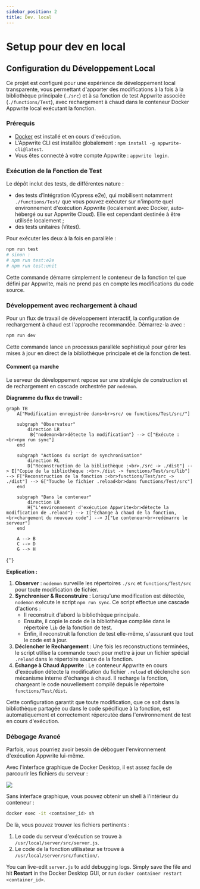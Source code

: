 ```yaml
---
sidebar_position: 2
title: Dev. local
---
```


# Setup pour dev en local

## Configuration du Développement Local

Ce projet est configuré pour une expérience de développement local transparente, vous permettant d'apporter des modifications à la fois à la bibliothèque principale (`./src`) et à sa fonction de test Appwrite associée (`./functions/Test`), avec rechargement à chaud dans le conteneur Docker Appwrite local exécutant la fonction.

### Prérequis

- [Docker](https://www.docker.com/) est installé et en cours d'exécution.
- L'Appwrite CLI est installée globalement : `npm install -g appwrite-cli@latest`.
- Vous êtes connecté à votre compte Appwrite : `appwrite login`.

### Exécution de la Fonction de Test

Le dépôt inclut des tests, de différentes nature :

- des tests d’intégration (Cypress e2e), qui mobilisent notamment `./functions/Test/` que vous pouvez exécuter sur n'importe quel environnement d'exécution Appwrite (localement avec Docker, auto-hébergé ou sur Appwrite Cloud). Elle est cependant destinée à être utilisée localement ;
- des tests unitaires (Vitest).

Pour exécuter les deux à la fois en parallèle :

```sh
npm run test
# sinon :
# npm run test:e2e
# npm run test:unit
```

Cette commande démarre simplement le conteneur de la fonction tel que défini par Appwrite, mais ne prend pas en compte les modifications du code source.

### Développement avec rechargement à chaud

Pour un flux de travail de développement interactif, la configuration de rechargement à chaud est l'approche recommandée. Démarrez-la avec :

```sh
npm run dev
```

Cette commande lance un processus parallèle sophistiqué pour gérer les mises à jour en direct de la bibliothèque principale et de la fonction de test.

#### Comment ça marche

Le serveur de développement repose sur une stratégie de construction et de rechargement en cascade orchestrée par `nodemon`.

**Diagramme du flux de travail :**

```mermaid
graph TB
    A["Modification enregistrée dans<br>src/ ou functions/Test/src/"]

    subgraph "Observateur"
        direction LR
         B{"nodemon<br>détecte la modification"} --> C["Exécute :<br>npm run sync"]
    end

    subgraph "Actions du script de synchronisation"
        direction RL
        D["Reconstruction de la bibliothèque :<br>./src -> ./dist"] --> E["Copie de la bibliothèque :<br>./dist -> functions/Test/src/lib"] --> F["Reconstruction de la fonction :<br>functions/Test/src -> ./dist"] --> G["Touche le fichier .reload<br>dans functions/Test/src"]
    end

    subgraph "Dans le conteneur"
        direction LR
        H{"L'environnement d'exécution Appwrite<br>détecte la modification de .reload"} --> I["Échange à chaud de la fonction,<br>chargement du nouveau code"] --> J["Le conteneur<br>redémarre le serveur"]
    end

    A --> B
    C --> D
    G --> H
```

{''}

**Explication :**

1.  **Observer** : `nodemon` surveille les répertoires `./src` et `functions/Test/src` pour toute modification de fichier.
2.  **Synchroniser & Reconstruire** : Lorsqu'une modification est détectée, `nodemon` exécute le script `npm run sync`. Ce script effectue une cascade d'actions :
    - Il reconstruit d'abord la bibliothèque principale.
    - Ensuite, il copie le code de la bibliothèque compilée dans le répertoire `lib` de la fonction de test.
    - Enfin, il reconstruit la fonction de test elle-même, s'assurant que tout le code est à jour.
3.  **Déclencher le Rechargement** : Une fois les reconstructions terminées, le script utilise la commande `touch` pour mettre à jour un fichier spécial `.reload` dans le répertoire source de la fonction.
4.  **Échange à Chaud Appwrite** : Le conteneur Appwrite en cours d'exécution détecte la modification du fichier `.reload` et déclenche son mécanisme interne d'échange à chaud. Il recharge la fonction, chargeant le code nouvellement compilé depuis le répertoire `functions/Test/dist`.

Cette configuration garantit que toute modification, que ce soit dans la bibliothèque partagée ou dans le code spécifique à la fonction, est automatiquement et correctement répercutée dans l'environnement de test en cours d'exécution.

### Débogage Avancé

Parfois, vous pourriez avoir besoin de déboguer l'environnement d'exécution Appwrite lui-même.

Avec l'interface graphique de Docker Desktop, il est assez facile de parcourir les fichiers du serveur :

![](/img/docker-gui-server.js.png)

Sans interface graphique, vous pouvez obtenir un shell à l'intérieur du conteneur :

```sh
docker exec -it <container_id> sh
```

De là, vous pouvez trouver les fichiers pertinents :

1. Le code du serveur d'exécution se trouve à `/usr/local/server/src/server.js`.
2. Le code de la fonction utilisateur se trouve à `/usr/local/server/src/function/`.

You can live-edit `server.js` to add debugging logs. Simply save the file and hit **Restart** in the Docker Desktop GUI, or run `docker container restart <container_id>`.
